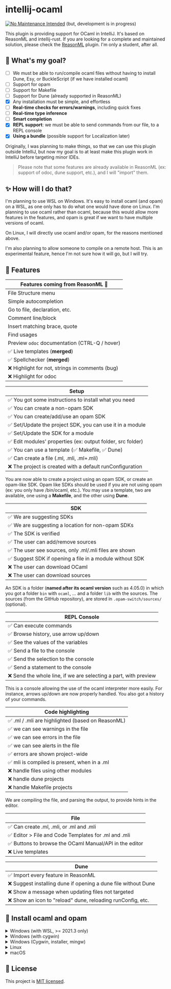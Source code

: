 # intellij-ocaml

[![No Maintenance Intended](http://unmaintained.tech/badge.svg)](http://unmaintained.tech/) (but, development is in progress)

This plugin is providing support for OCaml in IntelliJ. It's based on ReasonML and intellij-rust. If you are looking for a complete and maintained solution, please check the [ReasonML](https://github.com/giraud/reasonml-idea-plugin) plugin. I'm only a student, after all.

## 🎯 What's my goal?

* [ ] We must be able to run/compile ocaml files without having to install Dune, Esy, or BuckleScript (if we have installed ocaml)
* [ ] Support for opam
* [ ] Support for Makefile
* [ ] Support for Dune (already supported in ReasonML)
* [x] Any installation must be simple, and effortless
* [ ] **Real-time checks for errors/warnings**, including quick fixes
* [ ] **Real-time type inference**
* [ ] **Smart completion**
* [x] **REPL support**: we must be able to send commands from our file, to a REPL console
* [x] **Using a bundle** (possible support for Localization later)

Originally, I was planning to make things, so that we can use this plugin outside IntelliJ, but now my goal is to at least make this plugin work in IntelliJ before targeting minor IDEs.

> Please note that some features are already available in ReasonML (ex: support of odoc, dune support, etc.), and I will "import" them.

## ✨ How will I do that?

I'm planning to use WSL on Windows. It's easy to install ocaml (and opam) on a WSL, as one only has to do what one would have done on Linux. I'm planning to use ocaml rather than ocaml, because this would allow more features in the features, and opam is great if we want to have multiple versions of ocaml.

On Linux, I will directly use ocaml and/or opam, for the reasons mentioned above.

I'm also planning to allow someone to compile on a remote host. This is an experimental feature, hence I'm not sure how it will go, but I will try.

## 🚀 Features

| Features coming from ReasonML 🤩️              |
|------------------------------------------------|
| File Structure menu                            |
| Simple autocompletion                          |
| Go to file, declaration, etc.                  |
| Comment line/block                             |
| Insert matching brace, quote                   |
| Find usages                                    |
| Preview `odoc` documentation (CTRL-Q / hover)  |
| ✅ Live templates (**merged**)                  |
| ✅ Spellchecker (**merged**)                    |
| ❌ Highlight for not, strings in comments (bug) |
| ❌ Highlight for odoc                           |

| Setup                                                      |
|------------------------------------------------------------|
| ✅ You got some instructions to install what you need       |
| ✅ You can create a non-opam SDK                            |
| ✅ You can create/add/use an opam SDK                       |
| ✅ Set/Update the project SDK, you can use it in a module   |
| ✅ Set/Update the SDK for a module                          |
| ✅ Edit modules' properties (ex: output folder, src folder) |
| ✅ You can use a template (✅ Makefile, ✅ Dune)              |
| ✅ Can create a file (.ml, .mli, .ml+.mli)                  |
| ❌ The project is created with a default runConfiguration   |

You are now able to create a project using an opam SDK, or create an opam-like SDK. Opam like SDKs should be used if you are not using opam (ex: you only have /bin/ocaml, etc.). You may use a template, two are available, one using a <b>Makefile</b>, and the other using <b>Dune</b>.

| SDK                                                     |
|---------------------------------------------------------|
| ✅ We are suggesting SDKs                                |
| ✅ We are suggesting a location for non-opam SDKs        |
| ✅ The SDK is verified                                   |
| ✅ The user can add/remove sources                       |
| ✅ The user see sources, only .ml/.mli files are shown   |
| ✅ Suggest SDK if opening a file in a module without SDK |
| ❌ The user can download OCaml                           |
| ❌ The user can download sources                         |

An SDK is a folder (**named after its ocaml version** such as 4.05.0) in which you got a folder `bin` with `ocaml`, ... and a folder `lib` with the sources. The sources (from the GitHub repository), are stored in `.opam-switch/sources/` (optional).

| REPL Console                                                    |
|-----------------------------------------------------------------|
| ✅ Can execute commands                                          |
| ✅ Browse history, use arrow up/down                             |
| ✅ See the values of the variables                               |
| ✅ Send a file to the console                                    |
| ✅ Send the selection to the console                             |
| ✅ Send a statement to the console                               |
| ❌ Send the whole line, if we are selecting a part, with preview |

This is a console allowing the use of the ocaml interpreter more easily. For instance, arrows up/down are now properly handled. You also got a history of your commands.

| Code highlighting                                |
|--------------------------------------------------|
| ✅ .ml / .mli are highlighted (based on ReasonML) |
| ✅ we can see warnings in the file                |
| ✅ we can see errors in the file                  |
| ✅ we can see alerts in the file                  |
| ✅ errors are shown project-wide                  |
| ✅ mli is compiled is present, when in a .ml      |
| ❌ handle files using other modules               |
| ❌ handle dune projects                           |
| ❌ handle Makefile projects                       |

We are compiling the file, and parsing the output, to provide hints in the editor.

| File                                                   |
|--------------------------------------------------------|
| ✅ Can create .ml, .mli, or .ml and .mli                |
| ✅ Editor > File and Code Templates for .ml and .mli    |
| ✅ Buttons to browse the OCaml Manual/API in the editor |
| ❌ Live templates                                       |

| Dune                                                          |
|---------------------------------------------------------------|
| ✅ Import every feature in ReasonML                            |
| ❌ Suggest installing dune if opening a dune file without Dune |
| ❌ Show a message when updating files not targeted             |
| ❌ Show an icon to "reload" dune, reloading runConfig, etc.    |

## 📖 Install ocaml and opam

<details>
<summary>Windows (with WSL, >= 2021.3 only)</summary>

On Windows, you may use a WSL (ex: Windows Store > Debian), then follows the instruction for Linux users
</details>

<details>
<summary>Windows (with cygwin)</summary>

Download [cygwin](https://cygwin.com/install.html). In the installer, you will have to pick some packages to install. Select "full" and pick **ocaml** (if you don't want opam), otherwise, pick

* `opam`
* `make`
* `wget` and `curl`
* `tar` and `unzip`
* `libclang` and `mingw[...]clang` (pick the one according to your OS)

To install new versions of OCaml, run `Cygwin.bat` (in cygwin64 folder), then call `òpam switch create 4.12.0`.

Ensure that `C:/cygwin64/bin` (for me) is in the path. If you open a PowerShell, and write `opam --version`, you should be good. This is pretty useless (as the command above does not work in a PowerShell), but you are now able to call commands such as `make` in a PowerShell, so you can use a `Makefile`!

Note that, on Windows, there is a problem with `ocaml`/`ocamlc` ([Unbound module Stdlib](https://discuss.ocaml.org/t/unbound-module-stdllib/5133)). You can find the path where both are looking for Stdlib, with `ocamlc -config`. You can set the PATH using an environment variable called `OCAMLLIB`(ex: `Set-Item -Path Env:OCAMLLIB -Value ("C:\Users\username\Desktop\4.13.1+mingw64c\lib\ocaml")`). **NOTE THAT THIS IS DONE BY THE PLUGIN** (for Cygwin/OCaml64 if needed), so you don't have to do this unless you are not using the plugin.
</details>

<details>
<summary>Windows (Cygwin, installer, mingw)</summary>

Simply download the installer for [OCaml64](https://fdopen.github.io/opam-repository-mingw/installation/). Once installed, you will have your SDK in `C:\\OCam64\\home\\username\\.opam\\`. You will have opam installed, so you can add/versions if you want.
</details>

<details>
<summary>Linux</summary>

In my case, on Linux or Debian, I'm using these commands (you may call `sudo apt-get update` first).

* **ocaml**: `sudo apt-get install ocaml`
* **opam** (recommended): `sudo apt-get install opam` then, you may use `òpam switch create 4.12.0` to install `ocaml 4.12.0`
</details>

<details>
<summary>macOS</summary>

I do not have a computer with a macOS, so you should submit feedback, so that I can update this section. From what I know, you may look around

* `brew update`
* `brew install ocaml`
* `brew install opam`

[Source](https://stackoverflow.com/questions/35563263/install-opam-in-mac-os).
</details>

## 📄 License

This project is [MIT licensed](LICENSE).
